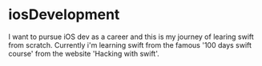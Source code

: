# iosDevelopment
I want to pursue iOS dev as a career and this is my journey of learing swift from scratch.
Currently i'm learning swift from the famous '100 days swift course' from the website 'Hacking with swift'.

